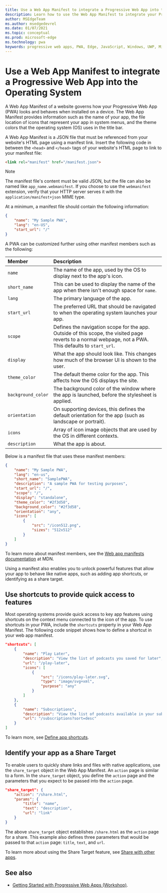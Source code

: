 ```yaml
---
title: Use a Web App Manifest to integrate a Progressive Web App into the Operating System
description: Learn how to use the Web App Manifest to integrate your Progressive Web App into your operating system.
author: MSEdgeTeam
ms.author: msedgedevrel
ms.date: 01/07/2021
ms.topic: conceptual
ms.prod: microsoft-edge
ms.technology: pwa
keywords: progressive web apps, PWA, Edge, JavaScript, Windows, UWP, Microsoft Store
---
```

# Use a Web App Manifest to integrate a Progressive Web App into the Operating System

A Web App Manifest of a website governs how your Progressive Web App (PWA) looks and behaves when installed on a device. The Web App Manifest provides information such as the name of your app, the file location of icons that represent your app in system menus, and the theme colors that the operating system (OS) uses in the title bar.

A Web App Manifest is a JSON file that must be referenced from your website's HTML page using a manifest link. Insert the following code in between the `<head>` and `</head>` tags of your website's HTML page to link to your manifest file:

```html
<link rel="manifest" href="/manifest.json">
```

> [!NOTE]
> The manifest file's content must be valid JSON, but the file can also be named like `app_name.webmanifest`. If you choose to use the `webmanifest` extension, verify that your HTTP server serves it with the `application/manifest+json` MIME type.

At a minimum, a manifest file should contain the following information:

```json
{
    "name": "My Sample PWA",
    "lang": "en-US",
    "start_url": "/"
}
```

A PWA can be customized further using other manifest members such as the following:

| Member | Description |
|:--- |:--- |
| `name` | The name of the app, used by the OS to display next to the app's icon. |
| `short_name` | This can be used to display the name of the app when there isn't enough space for `name`. |
| `lang` | The primary language of the app. |
| `start_url` | The preferred URL that should be navigated to when the operating system launches your app. |
| `scope` | Defines the navigation scope for the app. Outside of this scope, the visited page reverts to a normal webpage, not a PWA. This defaults to `start_url`. |
| `display` | What the app should look like. This changes how much of the browser UI is shown to the user. |
| `theme_color` | The default theme color for the app. This affects how the OS displays the site. |
| `background_color` | The background color of the window where the app is launched, before the stylesheet is applied. |
| `orientation` | On supporting devices, this defines the default orientation for the app (such as landscape or portrait). |
| `icons` | Array of icon image objects that are used by the OS in different contexts. |
| `description` | What the app is about. |

Below is a manifest file that uses these manifest members:

```json
{
    "name": "My Sample PWA",
    "lang": "en-us",
    "short_name": "SamplePWA",
    "description": "A sample PWA for testing purposes",
    "start_url": "/",
    "scope": "/",
    "display": "standalone",
    "theme_color": "#2f3d58",
    "background_color": "#2f3d58",
    "orientation": "any",
    "icons": [
        {
            "src": "/icon512.png",
            "sizes": "512x512"
        }
    ]
}
```

To learn more about manifest members, see the [Web app manifests documentation](https://developer.mozilla.org/docs/Web/Manifest) at MDN.

Using a manifest also enables you to unlock powerful features that allow your app to behave like native apps, such as adding app shortcuts, or identifying as a share target.

<!-- todo: when these experimental features land in the manifest and so are no longer experimental, move the "URI Protocol Handling" & "URL Link Handling" sections from article [Experimental features in Progressive Web Apps (PWAs)](experimental-features/index.md) into the present article, but preserve the two headings there, move them to the bottom, with a link pointing to the moved sections in this article. -->


<!-- ====================================================================== -->
## Use shortcuts to provide quick access to features

Most operating systems provide quick access to key app features using shortcuts on the context menu connected to the icon of the app.  To use shortcuts in your PWA, include the `shortcuts` property in your Web App Manifest.  The following code snippet shows how to define a shortcut in your web app manifest.

```json
"shortcuts": [
    {
        "name": "Play Later",
        "description": "View the list of podcasts you saved for later",
        "url": "/play-later",
        "icons": [
            {
                "src": "/icons/play-later.svg",
                "type": "image/svg+xml",
                "purpose": "any"
            }
        ]
    },
    {
        "name": "Subscriptions",
        "description": "View the list of podcasts available in your subscription",
        "url": "/subscriptions?sort=desc"
    }
]
```

To learn more, see [Define app shortcuts](shortcuts.md).


<!-- ====================================================================== -->
## Identify your app as a Share Target

To enable users to quickly share links and files with native applications, use the `share_target` object in the Web App Manifest.  An `action` page is similar to a form.  In the `share_target` object, you define the `action` page and the parameters that you expect to be passed into the `action` page.

```json
"share_target": {
    "action": "/share.html",
    "params": {
        "title": "name",
        "text": "description",
        "url": "link"
    }
}
```

The above `share_target` object establishes `/share.html` as the `action` page for a share.  This example also defines three parameters that would be passed to that `action` page: `title`, `text`, and `url`.

To learn more about using the Share Target feature, see [Share with other apps](share.md).


<!-- ====================================================================== -->
## See also

*  [Getting Started with Progressive Web Apps (Workshop)](https://noti.st/aarongustafson/co3b5z/getting-started-with-progressive-web-apps-workshop).


<!-- ====================================================================== -->
<!-- links -->
<!-- external links -->


